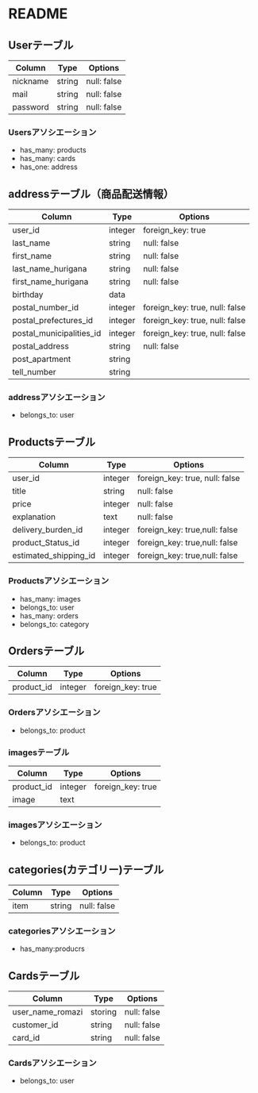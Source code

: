  # README

## Userテーブル
|Column|Type|Options|
|-------|-----|-------|
|nickname|string|null: false|
|mail|string|null: false|
|password|string|null: false|

### Usersアソシエーション
- has_many: products
- has_many: cards
- has_one: address


## addressテーブル（商品配送情報）
|Column|Type|Options|
|-------|-----|-------|
|user_id|integer|foreign_key: true|
|last_name|string|null: false|
|first_name|string|null: false|
|last_name_hurigana|string|null: false|
|first_name_hurigana|string|null: false|
|birthday|data||
|postal_number_id|integer|foreign_key: true, null: false|
|postal_prefectures_id|integer|foreign_key: true, null: false|
|postal_municipalities_id|integer|foreign_key: true, null: false|
|postal_address|string|null: false|
|post_apartment|string||
|tell_number|string||

### addressアソシエーション
- belongs_to: user


## Productsテーブル

|Column|Type|Options|
|-------|-----|-------|
|user_id|integer|foreign_key: true, null: false|
|title|string|null: false|
|price|integer|null: false|
|explanation|text|null: false|
|delivery_burden_id|integer|foreign_key: true,null: false|
|product_Status_id|integer|foreign_key: true,null: false|
|estimated_shipping_id|integer|foreign_key: true,null: false|

### Productsアソシエーション
- has_many: images
- belongs_to: user
- has_many: orders
- belongs_to: category

## Ordersテーブル

|Column|Type|Options|
|-------|-----|-------|
|product_id|integer|foreign_key: true|


### Ordersアソシエーション
- belongs_to: product

### imagesテーブル

|Column|Type|Options|
|-------|-----|-------|
|product_id|integer|foreign_key: true|
|image|text||

### imagesアソシエーション
- belongs_to: product

## categories(カテゴリー)テーブル
|Column|Type|Options|
|-------|-----|-------|
|item|string|null: false|

### categoriesアソシエーション
- has_many:producrs



## Cardsテーブル
|Column|Type|Options|
|-------|-----|-------|
|user_name_romazi|storing|null: false|
|customer_id|string|null: false|
|card_id|string|null: false|


### Cardsアソシエーション
- belongs_to: user